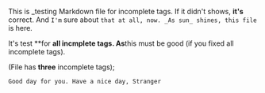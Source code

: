 This is _testing Markdown file for incomplete tags. If it didn't shows, **it's** correct. And `I'm`
sure
about
`that at all, now. _As sun_ shines, this file ` is here.

It's test **for **all incmplete tags. As**this must be good (if you fixed all incomplete tags).

(File has **three** incomplete tags);

```
Good day for you. Have a nice day, Stranger
```